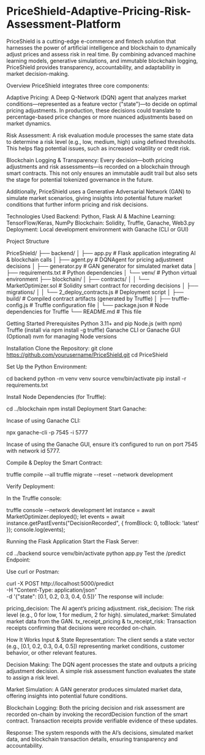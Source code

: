 # PriceShield-Adaptive-Pricing-Risk-Assessment-Platform
PriceShield is a cutting-edge e-commerce and fintech solution that harnesses the power of artificial intelligence and blockchain to dynamically adjust prices and assess risk in real time. By combining advanced machine learning models, generative simulations, and immutable blockchain logging, PriceShield provides transparency, accountability, and adaptability in market decision-making.

Overview
PriceShield integrates three core components:

Adaptive Pricing:
A Deep Q-Network (DQN) agent that analyzes market conditions—represented as a feature vector ("state")—to decide on optimal pricing adjustments. In production, these decisions could translate to percentage-based price changes or more nuanced adjustments based on market dynamics.

Risk Assessment:
A risk evaluation module processes the same state data to determine a risk level (e.g., low, medium, high) using defined thresholds. This helps flag potential issues, such as increased volatility or credit risk.

Blockchain Logging & Transparency:
Every decision—both pricing adjustments and risk assessments—is recorded on a blockchain through smart contracts. This not only ensures an immutable audit trail but also sets the stage for potential tokenized governance in the future.

Additionally, PriceShield uses a Generative Adversarial Network (GAN) to simulate market scenarios, giving insights into potential future market conditions that further inform pricing and risk decisions.

Technologies Used
Backend: Python, Flask
AI & Machine Learning: TensorFlow/Keras, NumPy
Blockchain: Solidity, Truffle, Ganache, Web3.py
Deployment: Local development environment with Ganache (CLI or GUI)

Project Structure

PriceShield/
├── backend/
│   ├── app.py                  # Flask application integrating AI & blockchain calls
│   ├── agent.py                # DQNAgent for pricing adjustment decisions
│   ├── generator.py            # GAN generator for simulated market data
│   ├── requirements.txt        # Python dependencies
│   └── venv/                   # Python virtual environment
├── blockchain/
│   ├── contracts/
│   │   └── MarketOptimizer.sol # Solidity smart contract for recording decisions
│   ├── migrations/
│   │   └── 2_deploy_contracts.js # Deployment script
│   ├── build/                  # Compiled contract artifacts (generated by Truffle)
│   ├── truffle-config.js       # Truffle configuration file
│   └── package.json            # Node dependencies for Truffle
└── README.md                   # This file


Getting Started
Prerequisites
Python 3.11+ and pip
Node.js (with npm)
Truffle (install via npm install -g truffle)
Ganache CLI or Ganache GUI
(Optional) nvm for managing Node versions

Installation
Clone the Repository:
git clone https://github.com/yourusername/PriceShield.git
cd PriceShield

Set Up the Python Environment:

cd backend
python -m venv venv
source venv/bin/activate
pip install -r requirements.txt

Install Node Dependencies (for Truffle):

cd ../blockchain
npm install
Deployment
Start Ganache:

Incase of using Ganache CLI:

npx ganache-cli -p 7545 -i 5777

Incase of using the Ganache GUI, ensure it’s configured to run on port 7545 with network id 5777.

Compile & Deploy the Smart Contract:

truffle compile --all
truffle migrate --reset --network development

Verify Deployment:

In the Truffle console:

truffle console --network development
let instance = await MarketOptimizer.deployed();
let events = await instance.getPastEvents("DecisionRecorded", { fromBlock: 0, toBlock: 'latest' });
console.log(events);

Running the Flask Application
Start the Flask Server:

cd ../backend
source venv/bin/activate
python app.py
Test the /predict Endpoint:

Use curl or Postman:

curl -X POST http://localhost:5000/predict \
     -H "Content-Type: application/json" \
     -d '{"state": [0.1, 0.2, 0.3, 0.4, 0.5]}'
The response will include:

pricing_decision: The AI agent’s pricing adjustment.
risk_decision: The risk level (e.g., 0 for low, 1 for medium, 2 for high).
simulated_market: Simulated market data from the GAN.
tx_receipt_pricing & tx_receipt_risk: Transaction receipts confirming that decisions were recorded on-chain.

How It Works
Input & State Representation:
The client sends a state vector (e.g., [0.1, 0.2, 0.3, 0.4, 0.5]) representing market conditions, customer behavior, or other relevant features.

Decision Making:
The DQN agent processes the state and outputs a pricing adjustment decision.
A simple risk assessment function evaluates the state to assign a risk level.

Market Simulation:
A GAN generator produces simulated market data, offering insights into potential future conditions.

Blockchain Logging:
Both the pricing decision and risk assessment are recorded on-chain by invoking the recordDecision function of the smart contract. Transaction receipts provide verifiable evidence of these updates.

Response:
The system responds with the AI’s decisions, simulated market data, and blockchain transaction details, ensuring transparency and accountability.